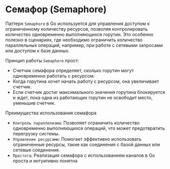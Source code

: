 # Семафор (Semaphore)

Паттерн `Semaphore` в Go используется для управления доступом к ограниченному количеству ресурсов, позволяя контролировать количество одновременно выполняющихся горутин. Это особенно полезно в сценариях, где необходимо ограничить количество параллельных операций, например, при работе с сетевыми запросами или доступом к базе данных.

Принцип работы `Semaphore` прост:
- Счетчик семафора определяет, сколько горутин могут одновременно работать с ресурсом.
- Когда горутина хочет начать работу с ресурсом, она увеличивает счетчик.
- Если счетчик достиг максимального значения горутина блокируется и ждет, пока одна из работающих горутин не освободит место, уменьшив счетчик.

Преимущества использования семафора
- `Контроль параллелизма`: Позволяет ограничить количество одновременно выполняющихся операций, что может предотвратить перегрузку системы.
- `Управление ресурсами`: Помогает эффективно использовать ограниченные ресурсы, такие как соединения с базой данных или сетевые соединения.
- `Простота`: Реализация семафора с использованием каналов в Go проста и интуитивно понятна
